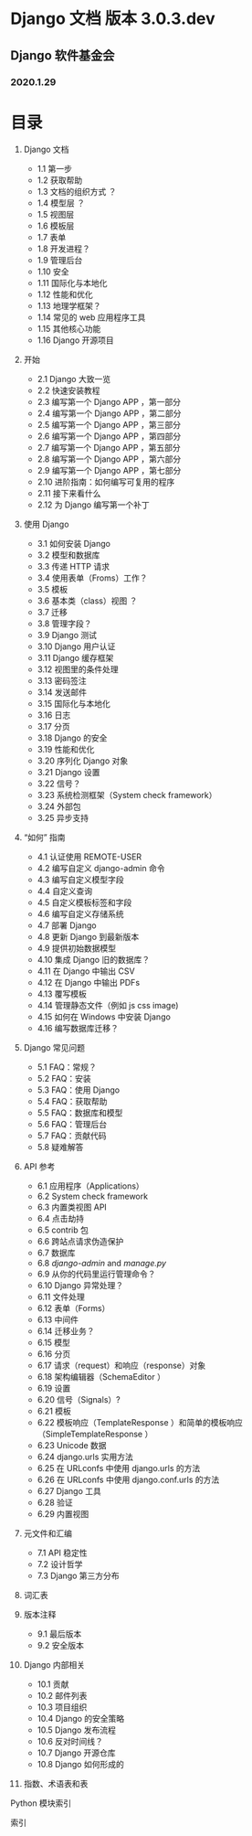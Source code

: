# Django 文档 版本 3.0.3.dev

## Django 软件基金会

### 2020.1.29

# 目录

1. Django 文档

   - 1.1 第一步
   - 1.2 获取帮助
   - 1.3 文档的组织方式 ？
   - 1.4 模型层 ？
   - 1.5 视图层
   - 1.6 模板层
   - 1.7 表单
   - 1.8 开发进程？
   - 1.9 管理后台
   - 1.10 安全
   - 1.11 国际化与本地化
   - 1.12 性能和优化
   - 1.13 地理学框架？
   - 1.14 常见的 web 应用程序工具
   - 1.15 其他核心功能
   - 1.16 Django 开源项目

2. 开始

   - 2.1 Django 大致一览
   - 2.2 快速安装教程
   - 2.3 编写第一个 Django APP ，第一部分
   - 2.4 编写第一个 Django APP ，第二部分
   - 2.5 编写第一个 Django APP ，第三部分
   - 2.6 编写第一个 Django APP ，第四部分
   - 2.7 编写第一个 Django APP ，第五部分
   - 2.8 编写第一个 Django APP ，第六部分
   - 2.9 编写第一个 Django APP ，第七部分
   - 2.10 进阶指南：如何编写可复用的程序
   - 2.11 接下来看什么
   - 2.12 为 Django 编写第一个补丁

3. 使用 Django

   - 3.1 如何安装 Django
   - 3.2 模型和数据库
   - 3.3 传递 HTTP 请求
   - 3.4 使用表单（Froms）工作？
   - 3.5 模板
   - 3.6 基本类（class）视图 ？
   - 3.7 迁移
   - 3.8 管理字段？
   - 3.9 Django 测试
   - 3.10 Django 用户认证
   - 3.11 Django 缓存框架
   - 3.12 视图里的条件处理
   - 3.13 密码签注
   - 3.14 发送邮件
   - 3.15 国际化与本地化
   - 3.16 日志
   - 3.17 分页
   - 3.18 Django 的安全
   - 3.19 性能和优化
   - 3.20 序列化 Django 对象
   - 3.21 Django 设置
   - 3.22 信号？
   - 3.23 系统检测框架（System check framework）
   - 3.24 外部包
   - 3.25 异步支持

4. “如何” 指南

   - 4.1 认证使用 REMOTE-USER
   - 4.2 编写自定义 django-admin 命令
   - 4.3 编写自定义模型字段
   - 4.4 自定义查询
   - 4.5 自定义模板标签和字段
   - 4.6 编写自定义存储系统
   - 4.7 部署 Django
   - 4.8 更新 Django 到最新版本
   - 4.9 提供初始数据模型
   - 4.10 集成 Django 旧的数据库？
   - 4.11 在 Django 中输出 CSV
   - 4.12 在 Django 中输出 PDFs
   - 4.13 覆写模板
   - 4.14 管理静态文件（例如 js css image)
   - 4.15 如何在 Windows 中安装 Django
   - 4.16 编写数据库迁移？

5. Django 常见问题

   - 5.1 FAQ：常规？
   - 5.2 FAQ：安装
   - 5.3 FAQ：使用 Django
   - 5.4 FAQ：获取帮助
   - 5.5 FAQ：数据库和模型
   - 5.6 FAQ：管理后台
   - 5.7 FAQ：贡献代码
   - 5.8 疑难解答

6. API 参考

   - 6.1 应用程序（Applications）
   - 6.2 System check framework
   - 6.3 内置类视图 API
   - 6.4 点击劫持
   - 6.5 contrib 包
   - 6.6 跨站点请求伪造保护
   - 6.7 数据库
   - 6.8 _django-admin_ and _manage.py_
   - 6.9 从你的代码里运行管理命令？
   - 6.10 Django 异常处理？
   - 6.11 文件处理
   - 6.12 表单（Forms）
   - 6.13 中间件
   - 6.14 迁移业务？
   - 6.15 模型
   - 6.16 分页
   - 6.17 请求（request）和响应（response）对象
   - 6.18 架构编辑器（SchemaEditor ）
   - 6.19 设置
   - 6.20 信号（Signals）?
   - 6.21 模板
   - 6.22 模板响应（TemplateResponse ）和简单的模板响应（SimpleTemplateResponse ）
   - 6.23 Unicode 数据
   - 6.24 django.urls 实用方法
   - 6.25 在 URLconfs 中使用 django.urls 的方法
   - 6.26 在 URLconfs 中使用 django.conf.urls 的方法
   - 6.27 Django 工具
   - 6.28 验证
   - 6.29 内置视图

7. 元文件和汇编

   - 7.1 API 稳定性
   - 7.2 设计哲学
   - 7.3 Django 第三方分布

8. 词汇表

9. 版本注释

   - 9.1 最后版本
   - 9.2 安全版本

10. Django 内部相关

    - 10.1 贡献
    - 10.2 邮件列表
    - 10.3 项目组织
    - 10.4 Django 的安全策略
    - 10.5 Django 发布流程
    - 10.6 反对时间线？
    - 10.7 Django 开源仓库
    - 10.8 Django 如何形成的

11. 指数、术语表和表

Python 模块索引

索引
